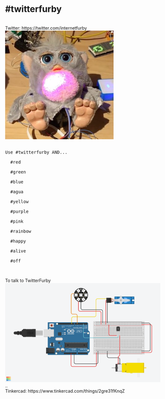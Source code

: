 # #twitterfurby
<br>
Twitter: https://twitter.com/internetfurby<br>
<img src="https://github.com/larsgimse/twitterfurby/blob/master/pictures/twitterfurby.jpg"><br>
<br>
<pre>
Use #twitterfurby AND...<br>
  #red<br>
  #green<br>
  #blue<br>
  #agua<br>
  #yellow<br>
  #purple<br>
  #pink<br>
  #rainbow<br>
  #happy<br>
  #alive<br>
  #off<br>
</pre>
<br>
To talk to TwitterFurby<br>
<img src="https://github.com/larsgimse/twitterfurby/blob/master/pictures/TwitterFurby.png"><br>
..<br>
Tinkercad: https://www.tinkercad.com/things/2gre31fKnqZ

